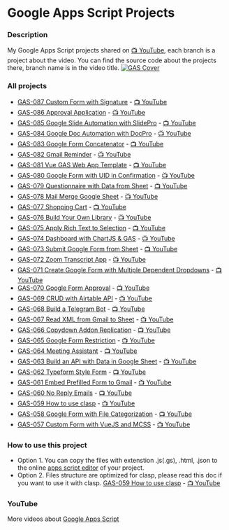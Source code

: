 # Google Apps Script Projects

### Description

My Google Apps Script projects shared on [:tv: YouTube](https://www.youtube.com/ashtonfei/), each branch is a project about the video. You can find the source code about the projects there, branch name is in the video title.
[![GAS Cover](https://user-images.githubusercontent.com/16481229/135790079-39664e01-b878-4f2c-8f95-26ff1bb9cce8.png)](https://www.youtube.com/ashtonfei/)

### All projects

- [GAS-087 Custom Form with Signature](https://github.com/ashtonfei/google-apps-script-projects/tree/master/GAS087) - [:tv: YouTube](https://youtu.be/istqhP0IFKk)
- [GAS-086 Approval Application](https://github.com/ashtonfei/google-apps-script-projects/tree/master/GAS086) - [:tv: YouTube](https://youtu.be/hctEeYD6URg)
- [GAS-085 Google Slide Automation with SlidePro](https://github.com/ashtonfei/google-apps-script-projects/tree/master/GAS085) - [:tv: YouTube](https://youtu.be/tMruEzRCJD4)
- [GAS-084 Google Doc Automation with DocPro](https://github.com/ashtonfei/google-apps-script-projects/tree/GAS-084) - [:tv: YouTube](https://youtu.be/gXJkpByChTo)
- [GAS-083 Google Form Concatenator](https://github.com/ashtonfei/google-apps-script-projects/tree/GAS-083) - [:tv: YouTube](https://youtu.be/r6RUa86aGk4)
- [GAS-082 Gmail Reminder](https://github.com/ashtonfei/google-apps-script-projects/tree/GAS-082) - [:tv: YouTube](https://youtu.be/tEEc3Tcu2LI)
- [GAS-081 Vue GAS Web App Template](https://github.com/ashtonfei/google-apps-script-projects/tree/GAS-081) - [:tv: YouTube](https://youtu.be/bYmDyGc5vds)
- [GAS-080 Google Form with UID in Confirmation](https://github.com/ashtonfei/google-apps-script-projects/tree/GAS-080) - [:tv: YouTube](https://youtu.be/AQoCKA4yM_w)
- [GAS-079 Questionnaire with Data from Sheet](https://github.com/ashtonfei/google-apps-script-projects/tree/GAS-079) - [:tv: YouTube](https://youtu.be/SAgCqxlPCRE)
- [GAS-078 Mail Merge Google Sheet](https://github.com/ashtonfei/google-apps-script-projects/tree/GAS-078) - [:tv: YouTube](https://youtu.be/C5Wv3zI2RF4)
- [GAS-077 Shopping Cart](https://github.com/ashtonfei/google-apps-script-projects/tree/GAS-077) - [:tv: YouTube](https://youtu.be/sKUpe6XCXRk)
- [GAS-076 Build Your Own Library](https://github.com/ashtonfei/google-apps-script-projects/tree/GAS-076) - [:tv: YouTube](https://youtu.be/0NW6yW-FgXs)
- [GAS-075 Apply Rich Text to Selection](https://github.com/ashtonfei/google-apps-script-projects/tree/GAS-075) - [:tv: YouTube](https://youtu.be/49popuunyUE)
- [GAS-074 Dashboard with ChartJS & GAS](https://github.com/ashtonfei/google-apps-script-projects/tree/GAS-074) - [:tv: YouTube](https://youtu.be/Qj94QzjPb04)
- [GAS-073 Submit Google Form from Sheet](https://github.com/ashtonfei/google-apps-script-projects/tree/GAS-073) - [:tv: YouTube](https://youtu.be/K5GO4QN0XQA)
- [GAS-072 Zoom Transcript App](https://github.com/ashtonfei/google-apps-script-projects/tree/GAS-072) - [:tv: YouTube](https://youtu.be/XRUNTyyJeQA)
- [GAS-071 Create Google Form with Multiple Dependent Dropdowns](https://github.com/ashtonfei/google-apps-script-projects/tree/GAS-071) - [:tv: YouTube](https://youtu.be/9fYTk-6MxdE)
- [GAS-070 Google Form Approval](https://github.com/ashtonfei/google-apps-script-projects/tree/GAS-070) - [:tv: YouTube](https://youtu.be/PtIo_oPoAtk)
- [GAS-069 CRUD with Airtable API](https://github.com/ashtonfei/google-apps-script-projects/tree/GAS-069) - [:tv: YouTube](https://youtu.be/JVH72QDiOfY)
- [GAS-068 Build a Telegram Bot](https://github.com/ashtonfei/google-apps-script-projects/tree/GAS-068) - [:tv: YouTube](https://youtu.be/RNPyCH55bWQ)
- [GAS-067 Read XML from Gmail to Sheet](https://github.com/ashtonfei/google-apps-script-projects/tree/GAS-067) - [:tv: YouTube](https://youtu.be/dvtXro10qd8)
- [GAS-066 Copydown Addon Replication](https://github.com/ashtonfei/google-apps-script-projects/tree/GAS-066) - [:tv: YouTube](https://youtu.be/urj8_pjqT-k)
- [GAS-065 Google Form Restriction](https://github.com/ashtonfei/google-apps-script-projects/tree/GAS-065) - [:tv: YouTube](https://youtu.be/ial1XLfUvPc)
- [GAS-064 Meeting Assistant](https://github.com/ashtonfei/google-apps-script-projects/tree/GAS-064) - [:tv: YouTube](https://youtu.be/RwmFq40Usns)
- [GAS-063 Build an API with Data in Google Sheet](https://github.com/ashtonfei/google-apps-script-projects/tree/GAS-063) - [:tv: YouTube](https://youtu.be/NUYR39JxlJA)
- [GAS-062 Typeform Style Form](https://github.com/ashtonfei/google-apps-script-projects/tree/GAS-062) - [:tv: YouTube](https://youtu.be/6RwjYyfZDBs)
- [GAS-061 Embed Prefilled Form to Gmail](https://github.com/ashtonfei/google-apps-script-projects/tree/GAS-061) - [:tv: YouTube](https://youtu.be/dUGDwNoMHcs)
- [GAS-060 No Reply Emails](https://github.com/ashtonfei/google-apps-script-projects/tree/GAS-060) - [:tv: YouTube](https://youtu.be/4z0d6RUA96g)
- [GAS-059 How to use clasp](https://github.com/ashtonfei/google-apps-script-projects/tree/GAS-059) - [:tv: YouTube](https://youtu.be/V-oE2OyvTKM)
- [GAS-058 Google Form with File Categorization](https://github.com/ashtonfei/google-apps-script-projects/tree/GAS-058) - [:tv: YouTube](https://youtu.be/5gXcSGUYJVA)
- [GAS-057 Custom Form with VueJS and MCSS](https://github.com/ashtonfei/google-apps-script-projects/tree/GAS-057) - [:tv: YouTube](https://youtu.be/MfmjUUS4UUE)

### How to use this project

- Option 1. You can copy the files with extenstion .js(.gs), .html, .json to the online [apps script editor](https://script.google.com/) of your project.
- Option 2. Files structure are optimized for clasp, please read this doc if you want to use it with clasp. [GAS-059 How to use clasp](https://github.com/ashtonfei/google-apps-script-projects/tree/GAS-059) - [:tv: YouTube](https://youtu.be/V-oE2OyvTKM)

### YouTube

More videos about [Google Apps Script](https://www.youtube.com/playlist?list=PLQhwjnEjYj8Bf_EZDrrcmkB9vcB9Sk3x0)
